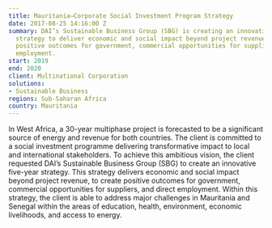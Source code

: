 ```yaml
---
title: Mauritania—Corporate Social Investment Program Strategy
date: 2017-08-25 14:16:00 Z
summary: DAI’s Sustainable Business Group (SBG) is creating an innovative five-year
  strategy to deliver economic and social impact beyond project revenue, to create
  positive outcomes for government, commercial opportunities for suppliers, and direct
  employment.
start: 2019
end: 2020
client: Multinational Corporation
solutions:
- Sustainable Business
regions: Sub-Saharan Africa
country: Mauritania
---
```


In West Africa, a 30-year multiphase project is forecasted to be a significant source of energy and revenue for both countries. The client is committed to a social investment programme delivering transformative impact to local and international stakeholders. To achieve this ambitious vision, the client requested DAI’s Sustainable Business Group (SBG) to create an innovative five-year strategy. This strategy delivers economic and social impact beyond project revenue, to create positive outcomes for government, commercial opportunities for suppliers, and direct employment. Within this strategy, the client is able to address major challenges in Mauritania and Senegal within the areas of education, health, environment, economic livelihoods, and access to energy. 